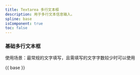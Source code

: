 ```yaml
---
title: Textarea 多行文本框
description: 用于多行文本信息输入。
spline: base
isComponent: true
toc: false
---
```


### 基础多行文本框

使用场景：最常规的文字填写，且需填写的文字字数较少时可以使用

{{ base }}
